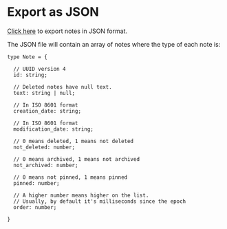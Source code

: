 # Export as JSON

[Click here](#export-json) to export notes in JSON format.

The JSON file will contain an array of notes where the type of each note is:

```
type Note = {

  // UUID version 4
  id: string;

  // Deleted notes have null text.
  text: string | null;

  // In ISO 8601 format
  creation_date: string;
  
  // In ISO 8601 format
  modification_date: string;
  
  // 0 means deleted, 1 means not deleted
  not_deleted: number;
  
  // 0 means archived, 1 means not archived
  not_archived: number;
  
  // 0 means not pinned, 1 means pinned
  pinned: number;

  // A higher number means higher on the list.
  // Usually, by default it's milliseconds since the epoch
  order: number;

}
```
